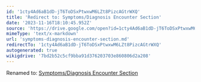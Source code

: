 ```yaml
---
id: '1cty4Ad6aB1dD-jT6ToDSxPtwxwM6LZt8PizcAGtrWXQ'
title: 'Redirect to: Symptoms/Diagnosis Encounter Section'
date: '2023-11-16T18:10:45.952Z'
source: 'https://drive.google.com/open?id=1cty4Ad6aB1dD-jT6ToDSxPtwxwM6LZt8PizcAGtrWXQ'
mimeType: 'text/x-markdown'
url: 'symptoms-diagnosis-encounter-section.md'
redirectTo: '1cty4Ad6aB1dD-jT6ToDSxPtwxwM6LZt8PizcAGtrWXQ'
autogenerated: true
wikigdrive: '7bd2b52c5cf9bba91d376203703e860806d2a208'
---
```

Renamed to: [Symptoms/Diagnosis Encounter Section](symptoms-diagnosis-encounter-section.md)
